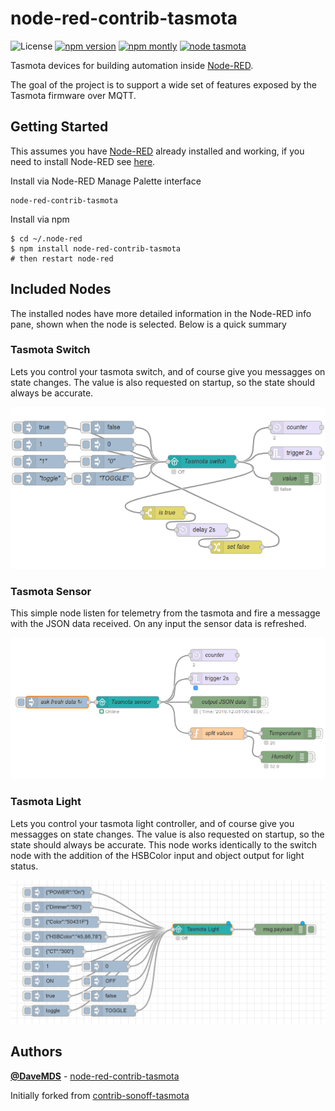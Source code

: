 # node-red-contrib-tasmota

![License](https://img.shields.io/github/license/davemds/node-red-contrib-tasmota.svg)
[![npm version](https://img.shields.io/npm/v/node-red-contrib-tasmota.svg)](https://www.npmjs.com/package/node-red-contrib-tasmota)
[![npm montly](https://img.shields.io/npm/dm/node-red-contrib-tasmota.svg)](https://www.npmjs.com/package/node-red-contrib-tasmota)
[![node tasmota](https://img.shields.io/badge/Node--RED-contrib--tasmota-ee0077.svg)](https://flows.nodered.org/node/node-red-contrib-tasmota)


Tasmota devices for building automation inside [Node-RED](https://nodered.org/).

The goal of the project is to support a wide set of features exposed by the Tasmota firmware over MQTT.

## Getting Started

This assumes you have [Node-RED](https://nodered.org) already installed and working, if you need to install Node-RED see [here](https://nodered.org/docs/getting-started/installation).

Install via Node-RED Manage Palette interface

```
node-red-contrib-tasmota
```

Install via npm

```shell
$ cd ~/.node-red
$ npm install node-red-contrib-tasmota
# then restart node-red
```

## Included Nodes

The installed nodes have more detailed information in the Node-RED info pane, shown when the node is selected. Below is a quick summary

### Tasmota Switch

Lets you control your tasmota switch, and of course give you messagges on state changes.
The value is also requested on startup, so the state should always be accurate.

![Switch Flow](/media/switch.png?raw=true)

### Tasmota Sensor

This simple node listen for telemetry from the tasmota and fire a messagge with
the JSON data received. On any input the sensor data is refreshed.

![Sensor Flow](/media/sensor.png?raw=true)

### Tasmota Light

Lets you control your tasmota light controller, and of course give you messagges on state changes.
The value is also requested on startup, so the state should always be accurate.
This node works identically to the switch node with the addition of the HSBColor input and object output for light status.

![Sensor Flow](/media/light.png?raw=true)

## Authors

**[@DaveMDS](https://github.com/DaveMDS)** - [node-red-contrib-tasmota](https://github.com/DaveMDS/node-red-contrib-tasmota)

Initially forked from [contrib-sonoff-tasmota](https://github.com/steffenmllr/node-red-contrib-sonoff-tasmota)
